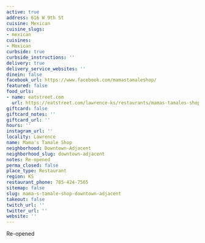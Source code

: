 ```yaml
---
active: true
address: 616 W 9th St
cuisine: Mexican
cuisine_slugs:
- mexican
cuisines:
- Mexican
curbside: true
curbside_instructions: ''
delivery: true
delivery_service_websites: ''
dinein: false
facebook_url: https://www.facebook.com/mamastamaleshop/
featured: false
food_urls:
- name: eatstreet.com
  url: https://eatstreet.com/lawrence-ks/restaurants/mamas-tamales-shop
giftcard: false
giftcard_notes: ''
giftcard_url: ''
hours: ''
instagram_url: ''
locality: Lawrence
name: Mama's Tamale Shop
neighborhood: Downtown-Adjacent
neighborhood_slug: downtown-adjacent
notes: Re-opened
perma_closed: false
place_type: Restaurant
region: KS
restaurant_phone: 785-424-7565
sitemap: false
slug: mama-s-tamale-shop-downtown-adjacent
takeout: false
twitch_url: ''
twitter_url: ''
website: ''
---
```


Re-opened